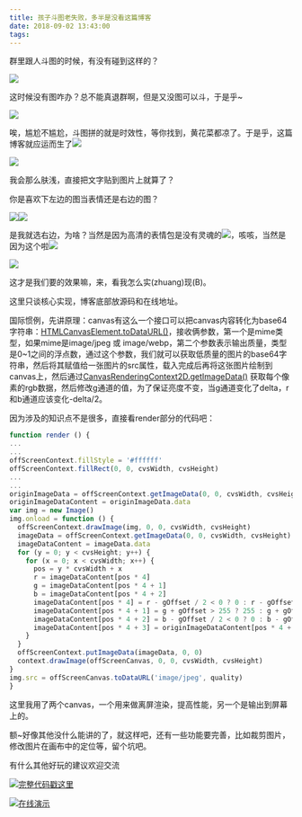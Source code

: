 ```yaml
---
title: 孩子斗图老失败，多半是没看这篇博客
date: 2018-09-02 13:43:00
tags:
---
```


群里跟人斗图的时候，有没有碰到这样的？

![](https://oscimg.oschina.net/oscnet/63b2a8b8ffc0ee113577d1f1c144067e31e.jpg)

这时候没有图咋办？总不能真退群啊，但是又没图可以斗，于是乎~

![](https://oscimg.oschina.net/oscnet/1cd008ebff92761f8b2e78bd7f26536e168.jpg)
<!-- more -->

唉，尴尬不尴尬，斗图拼的就是时效性，等你找到，黄花菜都凉了。于是乎，这篇博客就应运而生了![](https://oscimg.oschina.net/oscnet/ab062a50e0a5c7e08cb148663038bc868db.jpg)

![](https://oscimg.oschina.net/oscnet/ce1f3ec141660a0cb988d4d8fcadee6cc4d.jpg)

我会那么肤浅，直接把文字贴到图片上就算了？

你是喜欢下左边的图当表情还是右边的图？

![](https://oscimg.oschina.net/oscnet/a53beb710ae95f2cd3c44dcb52d6f874fd3.jpg)![](https://oscimg.oschina.net/oscnet/98dfb52b9b351f6205ad19885b12f35634d.jpg)

是我就选右边，为啥？当然是因为高清的表情包是没有灵魂的![](https://oscimg.oschina.net/oscnet/7f7c033e4130d825324f7c5b2d5085449a0.jpg)，咳咳，当然是因为这个啦![](https://oscimg.oschina.net/oscnet/ab062a50e0a5c7e08cb148663038bc868db.jpg)

![](https://oscimg.oschina.net/oscnet/d3aff04282a64288e5b51a82dbbfdd8ff96.jpg)

这才是我们要的效果嘛，来，看我怎么实(zhuang)现(B)。

这里只谈核心实现，博客底部放源码和在线地址。

国际惯例，先讲原理：canvas有这么一个接口可以把canvas内容转化为base64字符串：[HTMLCanvasElement.toDataURL()](https://developer.mozilla.org/zh-CN/docs/Web/API/HTMLCanvasElement/toDataURL)，接收俩参数，第一个是mime类型，如果mime是image/jpeg 或 image/webp，第二个参数表示输出质量，类型是0~1之间的浮点数，通过这个参数，我们就可以获取低质量的图片的base64字符串，然后将其赋值给一张图片的src属性，载入完成后再将这张图片绘制到canvas上，然后通过[CanvasRenderingContext2D.getImageData()](https://developer.mozilla.org/zh-CN/docs/Web/API/CanvasRenderingContext2D/getImageData) 获取每个像素的rgb数据，然后修改g通道的值，为了保证亮度不变，当g通道变化了delta，r和b通道应该变化-delta/2。

因为涉及的知识点不是很多，直接看render部分的代码吧：

```javascript
function render () {
...
...
offScreenContext.fillStyle = '#ffffff'
offScreenContext.fillRect(0, 0, cvsWidth, cvsHeight)
...
...
originImageData = offScreenContext.getImageData(0, 0, cvsWidth, cvsHeight)
originImageDataContent = originImageData.data
var img = new Image()
img.onload = function () {
  offScreenContext.drawImage(img, 0, 0, cvsWidth, cvsHeight)
  imageData = offScreenContext.getImageData(0, 0, cvsWidth, cvsHeight)
  imageDataContent = imageData.data
  for (y = 0; y < cvsHeight; y++) {
    for (x = 0; x < cvsWidth; x++) {
      pos = y * cvsWidth + x
      r = imageDataContent[pos * 4]
      g = imageDataContent[pos * 4 + 1]
      b = imageDataContent[pos * 4 + 2]
      imageDataContent[pos * 4] = r - gOffset / 2 < 0 ? 0 : r - gOffset / 2
      imageDataContent[pos * 4 + 1] = g + gOffset > 255 ? 255 : g + gOffset
      imageDataContent[pos * 4 + 2] = b - gOffset / 2 < 0 ? 0 : b - gOffset / 2
      imageDataContent[pos * 4 + 3] = originImageDataContent[pos * 4 + 3]
    }
  }
  offScreenContext.putImageData(imageData, 0, 0)
  context.drawImage(offScreenCanvas, 0, 0, cvsWidth, cvsHeight)
}
img.src = offScreenCanvas.toDataURL('image/jpeg', quality)
}
```

这里我用了两个canvas，一个用来做离屏渲染，提高性能，另一个是输出到屏幕上的。

额~好像其他没什么能讲的了，就这样吧，还有一些功能要完善，比如裁剪图片，修改图片在画布中的定位等，留个坑吧。

有什么其他好玩的建议欢迎交流

![](https://static.oschina.net/uploads/space/2017/0630/180033_T7KY_1389094.png)[完整代码戳这里](https://gitee.com/kaysama/blog-source-host/tree/master/%E8%87%AA%E5%88%B6%E8%A1%A8%E6%83%85%E5%8C%85)

![](https://static.oschina.net/uploads/space/2017/0630/180033_T7KY_1389094.png)[在线演示](http://kaysama.gitee.io/blog-source-host/%E8%87%AA%E5%88%B6%E8%A1%A8%E6%83%85%E5%8C%85/index.html)